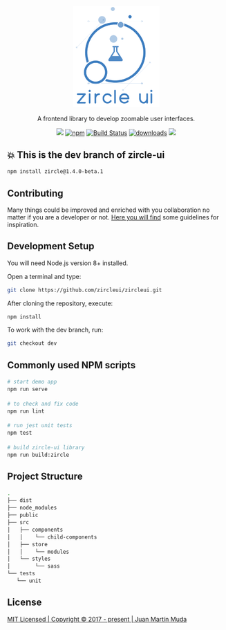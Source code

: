<p align="center">
  <a href="http://zircle.io">
    <img src="https://raw.githubusercontent.com/zircleUI/docs/gh-pages/zircle-dev.png" width="200">
  </a>
</p>

<p align="center">
  A frontend library to develop zoomable user interfaces.
</p>

<p align="center">
  <a href="https://www.npmjs.com/package/zircle"><img src="https://img.shields.io/npm/v/zircle.svg"></a>
  <a href="https://vuejs.org/"><img alt="npm" src="https://img.shields.io/badge/vue-2.x-brightgreen.svg"></a>
  <a href="https://travis-ci.org/zircleUI/zircleUI"><img alt="Build Status" src="https://travis-ci.org/zircleUI/zircleUI.svg?branch=master"></a>
  <a href="https://www.npmjs.com/package/zircle"><img alt="downloads" src="https://img.shields.io/npm/dm/zircle.svg?style=flat"></a>
  <a href="https://codeclimate.com/github/zircleUI/zircleUI/maintainability"><img src="https://api.codeclimate.com/v1/badges/bfcc880f5084f9e828ed/maintainability" /></a>
</p>

## 💥 This is the dev branch of zircle-ui

```bash
npm install zircle@1.4.0-beta.1
```

## Contributing
Many things could be improved and enriched with you collaboration no matter if you are a developer or not. [Here you will find](https://zircleui.github.io/docs/contribute/) some guidelines for inspiration.

## Development Setup
You will need Node.js version 8+ installed.

Open a terminal and type:

```bash
git clone https://github.com/zircleui/zircleui.git
```
After cloning the repository, execute:

```bash
npm install
```
To work with the dev branch, run:

```bash
git checkout dev
```

## Commonly used NPM scripts
```bash
# start demo app
npm run serve

# to check and fix code
npm run lint

# run jest unit tests
npm test

# build zircle-ui library
npm run build:zircle
```

## Project Structure

```bash
.
├── dist
├── node_modules
├── public
├── src
│   ├── components
│   │    └── child-components
│   ├── store
│   │    └── modules
│   └── styles
│        └── sass
└── tests
   └── unit

```


## License
[MIT Licensed | Copyright © 2017 - present | Juan Martín Muda](https://raw.githubusercontent.com/zircleUI/zircleUI/master/LICENSE)


